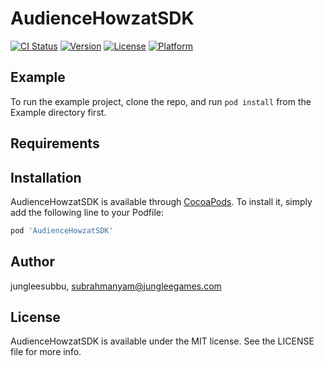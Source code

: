 # AudienceHowzatSDK

[![CI Status](https://img.shields.io/travis/jungleesubbu/AudienceHowzatSDK.svg?style=flat)](https://travis-ci.org/jungleesubbu/AudienceHowzatSDK)
[![Version](https://img.shields.io/cocoapods/v/AudienceHowzatSDK.svg?style=flat)](https://cocoapods.org/pods/AudienceHowzatSDK)
[![License](https://img.shields.io/cocoapods/l/AudienceHowzatSDK.svg?style=flat)](https://cocoapods.org/pods/AudienceHowzatSDK)
[![Platform](https://img.shields.io/cocoapods/p/AudienceHowzatSDK.svg?style=flat)](https://cocoapods.org/pods/AudienceHowzatSDK)

## Example

To run the example project, clone the repo, and run `pod install` from the Example directory first.

## Requirements

## Installation

AudienceHowzatSDK is available through [CocoaPods](https://cocoapods.org). To install
it, simply add the following line to your Podfile:

```ruby
pod 'AudienceHowzatSDK'
```

## Author

jungleesubbu, subrahmanyam@jungleegames.com

## License

AudienceHowzatSDK is available under the MIT license. See the LICENSE file for more info.
